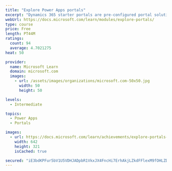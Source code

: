 ```yaml
---
title: "Explore Power Apps portals"
excerpt: "Dynamics 365 starter portals are pre-configured portal solutions that are available to help accelerate deployment. Typical portal projects will have unique requirements, but a starter portal provides an environment that is immediately suitable for specific scenarios and audiences."
webUrl: https://docs.microsoft.com/learn/modules/explore-portals/
type: course
price: Free
length: PT44M
ratings:
  count: 94
  average: 4.7021275
heat: 50

provider:
  name: Microsoft Learn
  domain: microsoft.com
  images:
    - url: /assets/images/organizations/microsoft.com-50x50.jpg
      width: 50
      height: 50

levels:
  - Intermediate

topics:
  - Power Apps
  - Portals

images:
  - url: https://docs.microsoft.com/learn/achievements/explore-portals-social.png
    width: 642
    height: 321
    isCached: true

secured: "iE3bdKPFur5bV1U5VDHJADpbR1VkxJX4FncHi7ErhAkjLZkdFFlexM9fOHLZDMr8ipPB8rt8OX0jmBoPlF2KuYoXEewC4BstxclBWp4wnVkx/0euDDnmeyFqX07t2hTrkmRhrfgWdi303d02zCrkzu0AoXbBDu10r2g08f5TL2yz+gRCRtPiFbklrsgLipts/SIFX/9WWzDVn3KCDQZ6oHgulO4T93N+4OOYcCSjIRN0kTbmJdHUI5F//SES4tl0DcCaJHqxGrZ4dQ0xPitpmhzEJ+YmJS5kZiZSfyuRA+H19upuu6EacbL3mUzK1G+7F2MmauBQeQKOgoKPRoiSj59ZAjQ58glvg78dLNwgrdFMniTdihWZMJkEVG8HRUvO3CEY5XU10XuDKJLzeQYAdYC1wF4tl5HyUIweKgO30tI=;Jv2HtPsgJnjcaagfYq+vKQ=="
---
```


